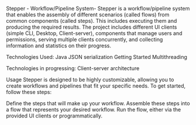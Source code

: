 Stepper - Workflow/Pipeline System-
Stepper is a workflow/pipeline system that enables the assembly of different scenarios (called flows) from common components (called steps). This includes executing them and producing the required results. The project includes different UI clients (simple CLI, Desktop, Client-server), components that manage users and permissions, serving multiple clients concurrently, and collecting information and statistics on their progress.

Technologies Used:
Java
JSON serialization
Getting Started
Multithreading

Technologies in progressing:
Client-server architecture

Usage
Stepper is designed to be highly customizable, allowing you to create workflows and pipelines that fit your specific needs. To get started, follow these steps:

Define the steps that will make up your workflow.
Assemble these steps into a flow that represents your desired workflow.
Run the flow, either via the provided UI clients or programmatically.

